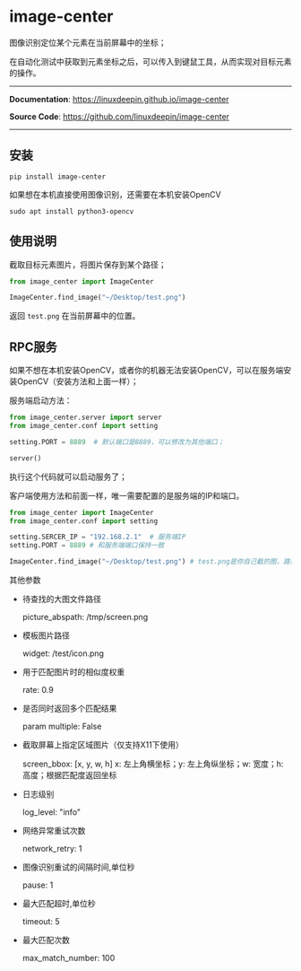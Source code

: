# image-center

图像识别定位某个元素在当前屏幕中的坐标；

在自动化测试中获取到元素坐标之后，可以传入到键鼠工具，从而实现对目标元素的操作。

---

**Documentation**: <a href="https://linuxdeepin.github.io/image-center" target="_blank">https://linuxdeepin.github.io/image-center</a>

**Source Code**: <a href="https://github.com/linuxdeepin/image-center" target="_blank">https://github.com/linuxdeepin/image-center</a>

---

## 安装

```console
pip install image-center
```

如果想在本机直接使用图像识别，还需要在本机安装OpenCV

```console
sudo apt install python3-opencv
```

## 使用说明

截取目标元素图片，将图片保存到某个路径；

```python
from image_center import ImageCenter

ImageCenter.find_image("~/Desktop/test.png")
```

返回 `test.png` 在当前屏幕中的位置。

## RPC服务

如果不想在本机安装OpenCV，或者你的机器无法安装OpenCV，可以在服务端安装OpenCV（安装方法和上面一样）；

服务端启动方法：

```python
from image_center.server import server
from image_center.conf import setting

setting.PORT = 8889  # 默认端口是8889，可以修改为其他端口；

server()
```

执行这个代码就可以启动服务了；

客户端使用方法和前面一样，唯一需要配置的是服务端的IP和端口。

```python
from image_center import ImageCenter
from image_center.conf import setting

setting.SERCER_IP = "192.168.2.1"  # 服务端IP
setting.PORT = 8889 # 和服务端端口保持一致

ImageCenter.find_image("~/Desktop/test.png") # test.png是你自己截的图，路径也修改成你自己的路径
```
其他参数

- 待查找的大图文件路径

    picture_abspath: /tmp/screen.png
- 模板图片路径

  widget: /test/icon.png
- 用于匹配图片时的相似度权重 

    rate: 0.9
- 是否同时返回多个匹配结果

    param multiple: False
- 截取屏幕上指定区域图片（仅支持X11下使用）

    screen_bbox: [x, y, w, h]
    x: 左上角横坐标；y: 左上角纵坐标；w: 宽度；h: 高度；根据匹配度返回坐标
- 日志级别

    log_level: "info"
- 网络异常重试次数

    network_retry: 1
- 图像识别重试的间隔时间,单位秒

    pause: 1
- 最大匹配超时,单位秒

    timeout: 5
- 最大匹配次数

    max_match_number: 100
